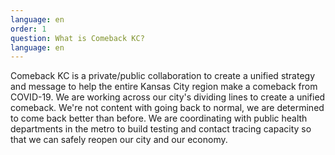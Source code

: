```yaml
---
language: en
order: 1
question: What is Comeback KC?
language: en
---
```

Comeback KC is a private/public collaboration to create a unified strategy and message to help the entire Kansas City region make a comeback from COVID-19. We are working across our city's dividing lines to create a unified comeback. We're not content with going back to normal, we are determined to come back better than before. We are coordinating with public health departments in the metro to build testing and contact tracing capacity so that we can safely reopen our city and our economy.